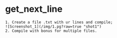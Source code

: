 # get_next_line
	1. Create a file .txt with ur lines and compile;
    ![Screenshot_1](/img/1.pg?raw=true "shot1")
	2. Compile with bonus for multiple files. 
